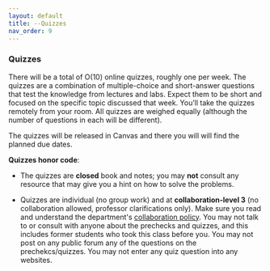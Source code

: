 ```yaml
---
layout: default 
title: --Quizzes
nav_order: 9
---
```



### Quizzes 

There will be a total of O(10) online quizzes, roughly one per week.  The quizzes are a combination of multiple-choice and short-answer questions that test the knowledge from lectures and labs. Expect them to be short and focused on the specific topic discussed that week. You’ll take the quizzes remotely from your room. All quizzes are weighed equally (although the number of questions in each will be different).

The quizzes will be released in Canvas and there you will will  find the planned due dates. 


__Quizzes honor code__: 
- The quizzes are __closed__ book and notes; you may __not__ consult any resource that may give you a hint on how to solve the problems.  

- Quizzes are individual (no group work) and  at __collaboration-level 3__ (no collaboration allowed, professor clarifications only).  Make sure you read and understand the department's [collaboration policy](https://turing.bowdoin.edu/dept/collab.php). You may not talk to or consult with anyone about the prechecks and quizzes, and this includes former students who took this class before you. You may not post on any public forum any of the questions on the prechekcs/quizzes. You may not enter any quiz question into any websites.  


